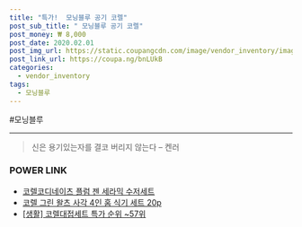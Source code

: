 ```yaml
--- 
title: "특가!  모닝블루 공기 코렐" 
post_sub_title: " 모닝블루 공기 코렐" 
post_money: ₩ 8,000 
post_date: 2020.02.01 
post_img_url: https://static.coupangcdn.com/image/vendor_inventory/images/2018/01/03/15/1/38f9182d-75c7-41c5-bc43-6cd8293b2203.jpg 
post_link_url: https://coupa.ng/bnLUkB 
categories: 
  - vendor_inventory 
tags: 
  - 모닝블루 
--- 
```

  #모닝블루 
<hr> 

> 신은 용기있는자를 결코 버리지 않는다 – 켄러 


### POWER LINK

* <a href="https://blog.naver.com/fasyy4321/221786520487" target="_blank">코렐코디네이츠 플럼 젠 세라믹 수저세트</a>
* <a href="https://blog.naver.com/sakai111/221781203693" target="_blank">코렐 그린 왈츠 사각 4인 홈 식기 세트 20p</a>
* <a href="https://blog.naver.com/sakai111/221783751558" target="_blank"> [생활] 코렐대접세트 특가 순위 ~57위</a>

